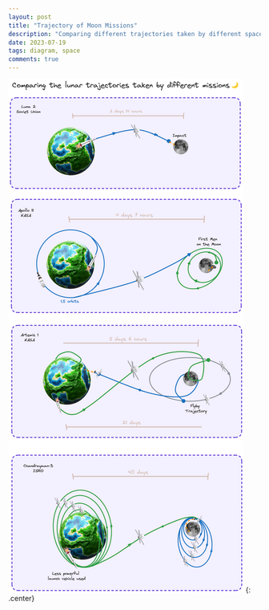 ```yaml
---
layout: post
title: "Trajectory of Moon Missions"
description: "Comparing different trajectories taken by different space missions to the moon."
date: 2023-07-19
tags: diagram, space
comments: true
---
```


![Moon Trajectories](/assets/trajectory_light.png)
{: .center}